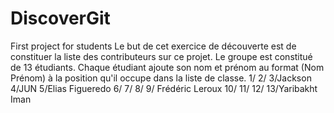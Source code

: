 # DiscoverGit
First project for students
Le but de cet exercice de découverte est de constituer la liste des contributeurs sur ce projet.
Le groupe est constitué de 13 étudiants. Chaque étudiant ajoute son nom et prénom au format (Nom Prénom) à la position qu'il occupe dans la liste de classe.
1/
2/
3/Jackson
4/JUN
5/Elias Figueredo
6/
7/
8/
9/ Frédéric Leroux
10/
11/
12/
13/Yaribakht Iman
